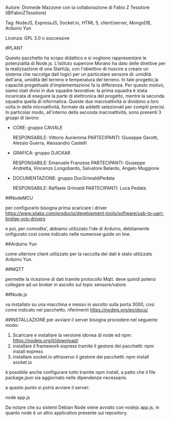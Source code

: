 ﻿ Autore: Diomede Mazzone con la collaborazione di Fabio Z Tessitore (@FabioZTessitore)

Tag: NodeJS, ExpressJS, Socket.io, HTML 5, client/server, MongoDB, Arduino Yun

Licenza: GPL 3.0 o successive

#PLANT

Questo pacchetto ha scopo didattico e si vogliono rappresentare le potenzialità di Node.js. L'istituto superiore Morano ha dato delle direttive per la realizzazione di una StartUp,
con l'obiettivo di riuscire a creare un sistema che raccolga dati logici per un particolare sensore di: umidità dell'aria, umidità del terreno e temperatura del terreno.
In tale progetto,la capacità progettuale d'implementazione fa la differenza. Per questo motivo, siamo stati divisi in due squadre lavorative: la prima squadra è stata incaricata 
di eseguire la parte di elettronica del progetto, mentre la seconda squadra quella di informatica. Queste due macroattività si dividono a loro volta in delle microattività, formate da
addetti selezionati per compiti precisi. In particolar modo, all'interno della seconda macroattività, sono presenti 3 gruppi di lavoro:

- CORE: gruppo CAVIALE
  
  RESPONSABILE: Vittorio Auriemma
  PARTECIPANTI: Giuseppe Garotti, Alessio Guerra, Alessandro Castelli

- GRAFICA: gruppo DJICKAR
  
  RESPONSABILE: Emanuele Franzese
  PARTECIPANTI: Giuseppe Andretta, Vincenzo Longobardo, Salvatore Belardo, Angelo Muggione

- DOCUMENTAZIONE: gruppo DocGrimaldiPedata
  
  RESPONSABILE: Raffaele Grimaldi
  PARTECIPANTI: Luca Pedata

##NodeMCU 

per configurarlo bisogna prima scaricare i driver
https://www.silabs.com/products/development-tools/software/usb-to-uart-bridge-vcp-drivers

e poi, per comodita', abbiamo utilizzato l'ide di Arduino, debitamente onfigurato così come indicato nelle numerose guide on line.

##Arduino Yun

come ulteriore client utilizzato per la raccolta dei dati è stato utilizzato Arduino Yun.

##MQTT

permette la ricezione di dati tramite protocollo Mqtt. deve quindi potersi collegare ad un broker in ascolto sul topic sensore/valore.


##Node.js

va installato su una macchina e messo in ascolto sulla porta 3000, così come indicato nel pacchetto. riferimenti https://nodejs.org/en/docs/

##INSTALLAZIONE
per avviare il server bisogna procedere nel seguente modo:

1. Scaricare e installare la versione idonea di node ed npm: https://nodejs.org/it/download/
2. installare il framework express tramite il gestore dei pacchetti: npm install express
3. installare socket.io attraverso il gestore dei pacchetti: npm install socket.io

è possibile anche configurare tutto tramite npm install, a patto che il file package.json sia aggiornato nelle dipendenze necessarie.
 

a questo punto si potrà avviare il server:

node app.js

Da notare che su sistemi Debian Node viene avviato con nodejs app.js, in quanto node è un altro applicativo presente sui repository.
